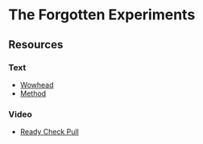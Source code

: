 # The Forgotten Experiments

## Resources

### Text

* [Wowhead](https://www.wowhead.com/guide/raids/aberrus-the-shadowed-crucible/forgotten-experiments-strategy)
* [Method](https://www.method.gg/guides/aberrus-the-shadowed-crucible/the-forgotten-experiments-heroic)

### Video

* [Ready Check Pull](https://www.youtube.com/watch?v=Ppl6KgTfmiI)
